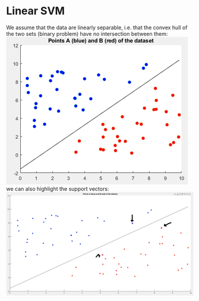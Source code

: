 # Linear SVM
We assume that the data are linearly separable, i.e. that the convex hull of the two sets (binary problem) have no intersection between them:
<br />
![linear svm](images/linear_svm.PNG)
we can also highlight the support vectors:
<br />
![linear svm with support vectors hightlighted](images/linear_svm_support_vectors.PNG)
